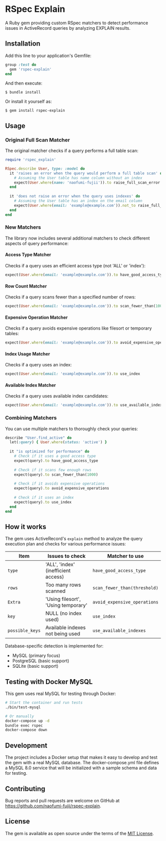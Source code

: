 # RSpec Explain

A Ruby gem providing custom RSpec matchers to detect performance issues in ActiveRecord queries by analyzing EXPLAIN results.

## Installation

Add this line to your application's Gemfile:

```ruby
group :test do
  gem 'rspec-explain'
end
```

And then execute:

```
$ bundle install
```

Or install it yourself as:

```
$ gem install rspec-explain
```

## Usage

### Original Full Scan Matcher

The original matcher checks if a query performs a full table scan:

```ruby
require 'rspec_explain'

RSpec.describe User, type: :model do
  it 'raises an error when the query would perform a full table scan' do
    # Assuming the User table has name column without an index
    expect(User.where(name: 'naofumi-fujii')).to raise_full_scan_error
  end
  
  it 'does not raise an error when the query uses indexes' do
    # Assuming the User table has an index on the email column
    expect(User.where(email: 'example@example.com')).not_to raise_full_scan_error
  end
end
```

### New Matchers

The library now includes several additional matchers to check different aspects of query performance:

#### Access Type Matcher

Checks if a query uses an efficient access type (not 'ALL' or 'index'):

```ruby
expect(User.where(email: 'example@example.com')).to have_good_access_type
```

#### Row Count Matcher

Checks if a query scans fewer than a specified number of rows:

```ruby
expect(User.where(email: 'example@example.com')).to scan_fewer_than(1000)
```

#### Expensive Operation Matcher

Checks if a query avoids expensive operations like filesort or temporary tables:

```ruby
expect(User.where(email: 'example@example.com')).to avoid_expensive_operations
```

#### Index Usage Matcher

Checks if a query uses an index:

```ruby
expect(User.where(email: 'example@example.com')).to use_index
```

#### Available Index Matcher

Checks if a query uses available index candidates:

```ruby
expect(User.where(email: 'example@example.com')).to use_available_indexes
```

### Combining Matchers

You can use multiple matchers to thoroughly check your queries:

```ruby
describe "User.find_active" do
  let(:query) { User.where(status: 'active') }
  
  it "is optimized for performance" do
    # Check if it uses a good access type
    expect(query).to have_good_access_type
    
    # Check if it scans few enough rows
    expect(query).to scan_fewer_than(1000)
    
    # Check if it avoids expensive operations
    expect(query).to avoid_expensive_operations
    
    # Check if it uses an index
    expect(query).to use_index
  end
end
```

## How it works

The gem uses ActiveRecord's `explain` method to analyze the query execution plan and checks for various performance issues:

| Item         | Issues to check                         | Matcher to use                |
|--------------|----------------------------------------|------------------------------|
| `type`       | 'ALL', 'index' (inefficient access)    | `have_good_access_type`     |
| `rows`       | Too many rows scanned                  | `scan_fewer_than(threshold)` |
| `Extra`      | 'Using filesort', 'Using temporary'    | `avoid_expensive_operations` |
| `key`        | NULL (no index used)                  | `use_index`                  |
| `possible_keys` | Available indexes not being used     | `use_available_indexes`      |

Database-specific detection is implemented for:
- MySQL (primary focus)
- PostgreSQL (basic support)
- SQLite (basic support)

## Testing with Docker MySQL

This gem uses real MySQL for testing through Docker:

```bash
# Start the container and run tests
./bin/test-mysql

# Or manually
docker-compose up -d
bundle exec rspec
docker-compose down
```

## Development

The project includes a Docker setup that makes it easy to develop and test the gem with a real MySQL database. The docker-compose.yml file defines a MySQL 8.0 service that will be initialized with a sample schema and data for testing.

## Contributing

Bug reports and pull requests are welcome on GitHub at https://github.com/naofumi-fujii/rspec-explain.

## License

The gem is available as open source under the terms of the [MIT License](https://opensource.org/licenses/MIT).
